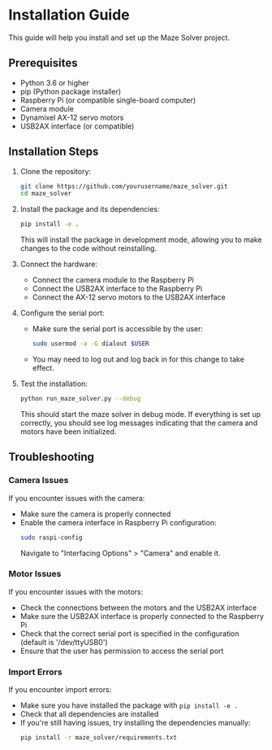 # Installation Guide

This guide will help you install and set up the Maze Solver project.

## Prerequisites

- Python 3.6 or higher
- pip (Python package installer)
- Raspberry Pi (or compatible single-board computer)
- Camera module
- Dynamixel AX-12 servo motors
- USB2AX interface (or compatible)

## Installation Steps

1. Clone the repository:

   ```bash
   git clone https://github.com/yourusername/maze_solver.git
   cd maze_solver
   ```

2. Install the package and its dependencies:

   ```bash
   pip install -e .
   ```

   This will install the package in development mode, allowing you to make changes to the code without reinstalling.

3. Connect the hardware:

   - Connect the camera module to the Raspberry Pi
   - Connect the USB2AX interface to the Raspberry Pi
   - Connect the AX-12 servo motors to the USB2AX interface

4. Configure the serial port:

   - Make sure the serial port is accessible by the user:
     ```bash
     sudo usermod -a -G dialout $USER
     ```
   - You may need to log out and log back in for this change to take effect.

5. Test the installation:
   ```bash
   python run_maze_solver.py --debug
   ```
   This should start the maze solver in debug mode. If everything is set up correctly, you should see log messages indicating that the camera and motors have been initialized.

## Troubleshooting

### Camera Issues

If you encounter issues with the camera:

- Make sure the camera is properly connected
- Enable the camera interface in Raspberry Pi configuration:
  ```bash
  sudo raspi-config
  ```
  Navigate to "Interfacing Options" > "Camera" and enable it.

### Motor Issues

If you encounter issues with the motors:

- Check the connections between the motors and the USB2AX interface
- Make sure the USB2AX interface is properly connected to the Raspberry Pi
- Check that the correct serial port is specified in the configuration (default is '/dev/ttyUSB0')
- Ensure that the user has permission to access the serial port

### Import Errors

If you encounter import errors:

- Make sure you have installed the package with `pip install -e .`
- Check that all dependencies are installed
- If you're still having issues, try installing the dependencies manually:
  ```bash
  pip install -r maze_solver/requirements.txt
  ```
